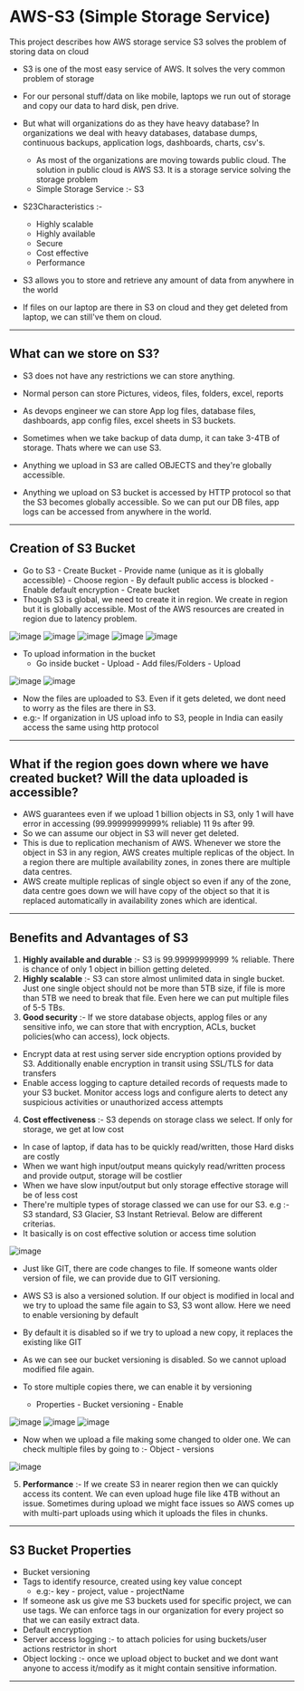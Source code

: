 # AWS-S3 (Simple Storage Service)
This project describes how AWS storage service S3 solves the problem of storing data on cloud

- S3 is one of the most easy service of AWS. It solves the very common problem of storage
- For our personal stuff/data on like mobile, laptops we run out of storage and copy our data to hard disk, pen drive. 

- But what will organizations do as they have heavy database? In organizations we deal with heavy databases, database dumps, continuous backups, application logs, dashboards, charts, csv's.
  - As most of the organizations are moving towards public cloud. The solution in public cloud is AWS S3. It is a storage service solving the storage problem
  - Simple Storage Service :- S3
 
- S23Characteristics :-
  - Highly scalable
  - Highly available
  - Secure
  - Cost effective
  - Performance
 
- S3  allows you to store and retrieve any amount of data from anywhere in the world
- If files on our laptop are there in S3 on cloud and they get deleted from laptop, we can still've them on cloud.

------------------------------------------------------------------------------------------

What can we store on S3?
-
- S3 does not have any restrictions we can store anything.
- Normal person can store Pictures, videos, files, folders, excel, reports
- As devops engineer we can store App log files, database files, dashboards, app config files, excel sheets in S3 buckets.

- Sometimes when we take backup of data dump, it can take 3-4TB of storage. Thats where we can use S3.
- Anything we upload in S3 are called OBJECTS and they're globally accessible.

- Anything we upload on S3 bucket is accessed by HTTP protocol so that the S3 becomes globally accessible. So we can put our DB files, app logs can be accessed from anywhere in the world.

------------------------------------------------------------------------------------------

Creation of S3 Bucket
-
- Go to S3 - Create Bucket - Provide name (unique as it is globally accessible) - Choose region - By default public access is blocked - Enable default encryption - Create bucket
- Though S3 is global, we need to create it in region. We create in region but it is globally accessible. Most of the AWS resources are created in region due to latency problem.

![image](https://github.com/user-attachments/assets/5a42bf36-f0dd-4142-838c-7a494a228a47)
![image](https://github.com/user-attachments/assets/c48f37cd-c036-4c81-99f7-a91f7d204858)
![image](https://github.com/user-attachments/assets/bfd8bbc5-4434-4fc9-b944-7db25a4e49f7)
![image](https://github.com/user-attachments/assets/b1b36c26-4594-45e0-a73d-d86f844c8847)
![image](https://github.com/user-attachments/assets/eb134b6f-68d7-4b63-97b3-9c2d3966b882)

- To upload information in the bucket
  - Go inside bucket - Upload - Add files/Folders - Upload
 
![image](https://github.com/user-attachments/assets/5eb8f22e-0110-4174-a936-e49b7199aa68)
![image](https://github.com/user-attachments/assets/8e5960d2-7d39-4996-929c-62302abd33f5)
  
  - Now the files are uploaded to S3. Even if it gets deleted, we dont need to worry as the files are there in S3.
  - e.g:- If organization in US upload info to S3, people in India can easily access the same using http protocol

------------------------------------------------------------------------------------------

What if the region goes down where we have created bucket? Will the data uploaded is accessible?
-
- AWS guarantees even if we upload 1 billion objects in S3, only 1 will have error in accessing (99.99999999999% reliable) 11 9s after 99.
- So we can assume our object in S3 will never get deleted.
- This is due to replication mechanism of AWS. Whenever we store the object in S3 in any region, AWS creates multiple replicas of the object. In a region there are multiple availability zones, in zones there are multiple data centres. 
- AWS create multiple replicas of single object so even if any of the zone, data centre goes down we will have copy of the object so that it is replaced automatically in availability zones which are identical.

------------------------------------------------------------------------------------------

Benefits and Advantages of S3
-
1. **Highly available and durable** :- S3 is 99.99999999999 % reliable. There is chance of only 1 object in billion getting deleted.
2. **Highly scalable** :- S3 can store almost unlimited data in single bucket. Just one single object should not be more than 5TB size, if file is more than 5TB we need to break that file. Even here we can put multiple files of 5-5 TBs.
3. **Good security** :- If we store database objects, applog files or any sensitive info, we can store that with encryption, ACLs, bucket policies(who can access), lock objects.
  - Encrypt data at rest using server side encryption options provided by S3. Additionally enable encryption in transit using SSL/TLS for data transfers
  - Enable access logging to capture detailed records of requests made to your S3 bucket. Monitor access logs and configure alerts to detect any suspicious activities or unauthorized access attempts
4. **Cost effectiveness** :- S3 depends on storage class we select. If only for storage, we get at low cost
  - In case of laptop, if data has to be quickly read/written, those Hard disks are costly
  - When we want high input/output means quickyly read/written process and provide output, storage will be costlier
  - When we have slow input/output but only storage effective storage will be of less cost
  - There're multiple types of storage classed we can use for our S3. e.g :- S3 standard, S3 Glacier, S3 Instant Retrieval. Below are different criterias.
  - It basically is on cost effective solution or access time solution

![image](https://github.com/user-attachments/assets/d9e31af3-6d5f-42d5-9f91-a2821403285f)

- Just like GIT, there are code changes to file. If someone wants older version of file, we can provide due to GIT versioning.
- AWS S3 is also a versioned solution. If our object is modified in local and we try to upload the same file again to S3, S3 wont allow. Here we need to enable versioning by default
- By default it is disabled so if we try to upload a new copy, it replaces the existing like GIT


- As we can see our bucket versioning is disabled. So we cannot upload modified file again.
- To store multiple copies there, we can enable it by versioning
  - Properties - Bucket versioning - Enable

![image](https://github.com/user-attachments/assets/8b1e7c10-0c3f-4cfd-b523-6c968235346d)
![image](https://github.com/user-attachments/assets/f99a724f-9482-491c-a76b-39d542b2091e)
![image](https://github.com/user-attachments/assets/19a25f6f-05dc-4fe9-874a-2eb7e49dfa4f)

  - Now when we upload a file making some changed to older one. We can check multiple files by going to :- Object - versions

![image](https://github.com/user-attachments/assets/a7d72314-6123-4b0d-9066-71a892a17234)

5. **Performance** :- If we create S3 in nearer region then we can quickly access its content. We can even upload huge file like 4TB without an issue. Sometimes during upload we might face issues so AWS comes up with multi-part uploads using which it uploads the files in chunks.

------------------------------------------------------------------------------------------

S3 Bucket Properties
-
- Bucket versioning
- Tags to identify resource, created using key value concept
  - e.g:- key - project, value - projectName
- If someone ask us give me S3 buckets used for specific project, we can use tags. We can enforce tags in our organization for every project so that we can easily extract data.
- Default encryption
- Server access logging  :- to attach policies for using buckets/user actions restrictor in short
- Object locking  :- once we upload object to bucket and we dont want anyone to access it/modify as it might contain sensitive information.

------------------------------------------------------------------------------------------

